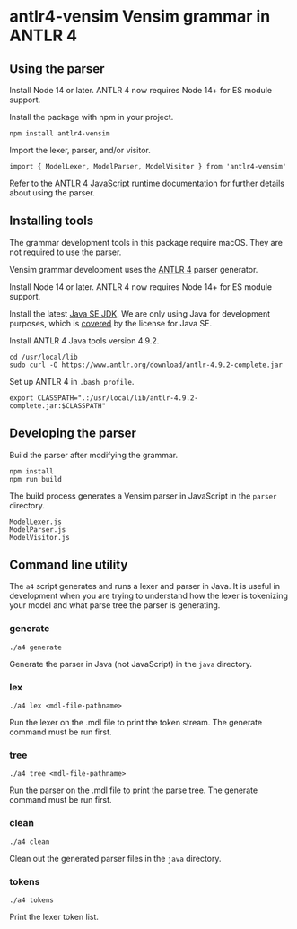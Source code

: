 # antlr4-vensim Vensim grammar in ANTLR 4

## Using the parser

Install Node 14 or later. ANTLR 4 now requires Node 14+ for ES module support.

Install the package with npm in your project.

```
npm install antlr4-vensim
```

Import the lexer, parser, and/or visitor.

```
import { ModelLexer, ModelParser, ModelVisitor } from 'antlr4-vensim'
```

Refer to the [ANTLR 4 JavaScript](https://github.com/antlr/antlr4/blob/master/doc/javascript-target.md) runtime documentation for further details about using the parser.

## Installing tools

The grammar development tools in this package require macOS. They are not required to use the parser.

Vensim grammar development uses the [ANTLR 4](http://www.antlr.org/) parser generator.

Install Node 14 or later. ANTLR 4 now requires Node 14+ for ES module support.

Install the latest [Java SE JDK](https://www.oracle.com/java/technologies/javase-downloads.html). We are only using Java for development purposes, which is [covered](https://www.oracle.com/technetwork/java/javase/overview/oracle-jdk-faqs.html) by the license for Java SE.

Install ANTLR 4 Java tools version 4.9.2.

```
cd /usr/local/lib
sudo curl -O https://www.antlr.org/download/antlr-4.9.2-complete.jar
```

Set up ANTLR 4 in `.bash_profile`.

```
export CLASSPATH=".:/usr/local/lib/antlr-4.9.2-complete.jar:$CLASSPATH"
```

## Developing the parser

Build the parser after modifying the grammar.

```
npm install
npm run build
```

The build process generates a Vensim parser in JavaScript in the `parser` directory.

```
ModelLexer.js
ModelParser.js
ModelVisitor.js
```

## Command line utility

The `a4` script generates and runs a lexer and parser in Java. It is useful in development when you are trying to understand how the lexer is tokenizing your model and what parse tree the parser is generating.

### generate

```
./a4 generate
```

Generate the parser in Java (not JavaScript) in the `java` directory.

### lex

```
./a4 lex <mdl-file-pathname>
```

Run the lexer on the .mdl file to print the token stream. The generate command must be run first.

### tree

```
./a4 tree <mdl-file-pathname>
```

Run the parser on the .mdl file to print the parse tree. The generate command must be run first.

### clean

```
./a4 clean
```

Clean out the generated parser files in the `java` directory.

### tokens

```
./a4 tokens
```

Print the lexer token list.
